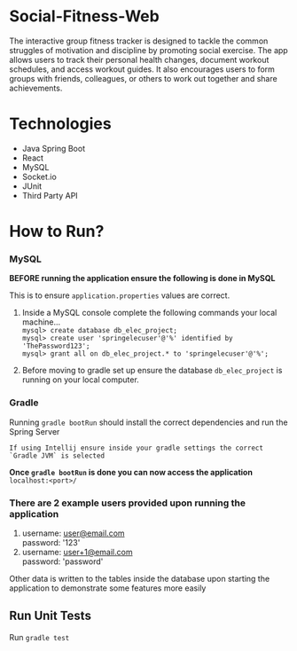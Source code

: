 # Social-Fitness-Web
The interactive group fitness tracker is designed to tackle the common struggles of motivation and discipline by promoting social exercise. The app allows users to track their personal health changes, document workout schedules, and access workout guides. It also encourages users to form groups with friends, colleagues, or others to work out together and share achievements.

# Technologies
- Java Spring Boot
- React
- MySQL
- Socket.io
- JUnit
- Third Party API

# How to Run?
### MySQL

**BEFORE running the application ensure the following is done in MySQL**

This is to ensure `application.properties` values are correct.

1. Inside a MySQL console complete the following commands your local machine...<br>
     `mysql> create database db_elec_project;` <br>
     `mysql> create user 'springelecuser'@'%' identified by 'ThePassword123';` <br>
     `mysql> grant all on db_elec_project.* to 'springelecuser'@'%';`

2. Before moving to gradle set up ensure the database `db_elec_project` is running on your local computer. 

### Gradle
Running `gradle bootRun` should install the correct dependencies and run the Spring Server <br>

    If using Intellij ensure inside your gradle settings the correct `Gradle JVM` is selected

**Once `gradle bootRun` is done you can now access the application**
`localhost:<port>/`

### There are 2 example users provided upon running the application

1. username: user@email.com <br>
password: '123'
2. username: user+1@email.com <br>
password: 'password'

Other data is written to the tables inside the database upon starting the application to demonstrate some features more easily

## Run Unit Tests

Run `gradle test`
